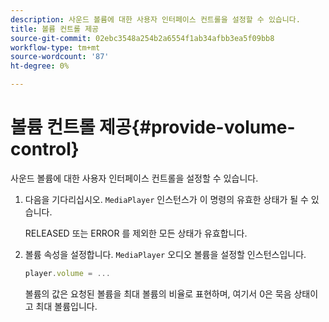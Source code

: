 ```yaml
---
description: 사운드 볼륨에 대한 사용자 인터페이스 컨트롤을 설정할 수 있습니다.
title: 볼륨 컨트롤 제공
source-git-commit: 02ebc3548a254b2a6554f1ab34afbb3ea5f09bb8
workflow-type: tm+mt
source-wordcount: '87'
ht-degree: 0%

---
```


# 볼륨 컨트롤 제공{#provide-volume-control}

사운드 볼륨에 대한 사용자 인터페이스 컨트롤을 설정할 수 있습니다.

1. 다음을 기다리십시오. `MediaPlayer` 인스턴스가 이 명령의 유효한 상태가 될 수 있습니다.

   RELEASED 또는 ERROR 를 제외한 모든 상태가 유효합니다.
1. 볼륨 속성을 설정합니다. `MediaPlayer` 오디오 볼륨을 설정할 인스턴스입니다.

   ```js
   player.volume = ...
   ```

   볼륨의 값은 요청된 볼륨을 최대 볼륨의 비율로 표현하며, 여기서 0은 묵음 상태이고 최대 볼륨입니다.
